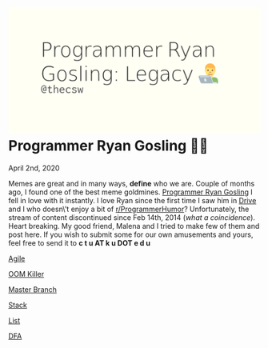 ![preview](./preview.png)
Programmer Ryan Gosling 👨‍💻
===========================

April 2nd, 2020

Memes are great and in many ways, **define** who we are. Couple of
months ago, I found one of the best meme goldmines. [Programmer Ryan
Gosling](https://programmerryangosling.tumblr.com/) I fell in love with
it instantly. I love Ryan since the first time I saw him in
[Drive](https://en.wikipedia.org/wiki/Drive_(2011_film)) and I who
doesn\'t enjoy a bit of
[r/ProgrammerHumor](https://www.reddit.com/r/ProgrammerHumor/)?
Unfortunately, the stream of content discontinued since Feb 14th, 2014
(*what a coincidence*). Heart breaking. My good friend, Malena and I
tried to make few of them and post here. If you wish to submit some for
our own amusements and yours, feel free to send it to **c t u AT k u DOT
e d u**

[Agile](agile.jpg)

[OOM Killer](oom.jpg)

[Master Branch](mst.jpg)

[Stack](stack.jpg)

[List](list.jpg)

[DFA](dfa.jpg)
